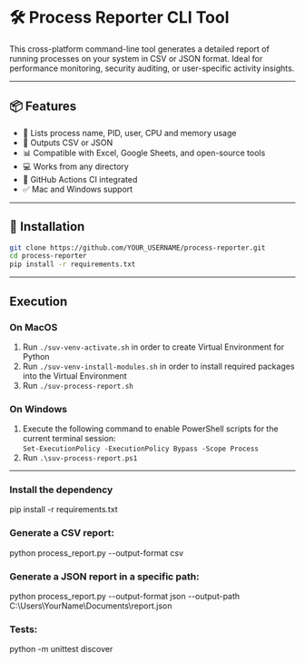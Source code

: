 # 🛠️ Process Reporter CLI Tool

This cross-platform command-line tool generates a detailed report of running processes on your system in CSV or JSON format. Ideal for performance monitoring, security auditing, or user-specific activity insights.

---

## 📦 Features

- 🧠 Lists process name, PID, user, CPU and memory usage
- 📄 Outputs CSV or JSON
- 📊 Compatible with Excel, Google Sheets, and open-source tools
- 💻 Works from any directory
- 🚀 GitHub Actions CI integrated
- ✅ Mac and Windows support

---

## 🚀 Installation

```bash
git clone https://github.com/YOUR_USERNAME/process-reporter.git
cd process-reporter
pip install -r requirements.txt
```

---

## Execution

### On MacOS

1. Run `./suv-venv-activate.sh` in order to create Virtual Environment for Python
2. Run `./suv-venv-install-modules.sh` in order to install required packages into the Virtual Environment
3. Run `./suv-process-report.sh`

### On Windows

1. Execute the following command to enable PowerShell scripts for the current terminal session:  
`Set-ExecutionPolicy -ExecutionPolicy Bypass -Scope Process`  
2. Run `.\suv-process-report.ps1`

---

### Install the dependency
pip install -r requirements.txt

### Generate a CSV report:
python process_report.py --output-format csv

### Generate a JSON report in a specific path:
python process_report.py --output-format json --output-path C:\Users\YourName\Documents\report.json

### Tests:
python -m unittest discover



